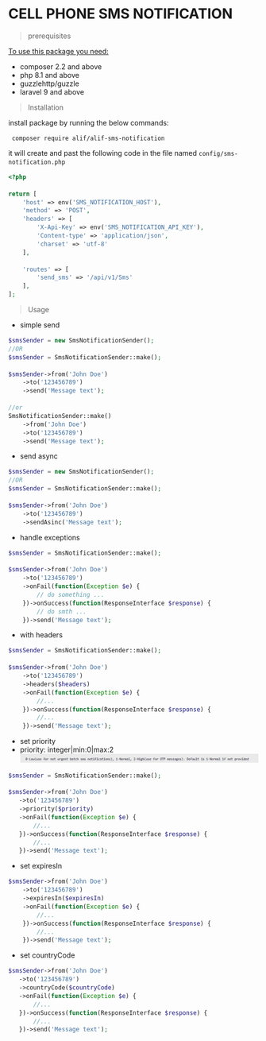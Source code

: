 # CELL PHONE SMS NOTIFICATION

> prerequisites

<u>To use this package you need:</u>
- composer 2.2 and above
- php 8.1 and above
- guzzlehttp/guzzle
- laravel 9 and above

> Installation

install package by running the below commands:

```
 composer require alif/alif-sms-notification
```

it will create and past the following code in the file named `config/sms-notification.php`

```php
<?php

return [
    'host' => env('SMS_NOTIFICATION_HOST'),
    'method' => 'POST',
    'headers' => [
        'X-Api-Key' => env('SMS_NOTIFICATION_API_KEY'),
        'Content-type' => 'application/json',
        'charset' => 'utf-8'
    ],

    'routes' => [
        'send_sms' => '/api/v1/Sms'
    ],
];
```

> Usage

-  simple send
```php
$smsSender = new SmsNotificationSender(); 
//OR
$smsSender = SmsNotificationSender::make(); 

$smsSender->from('John Doe')
    ->to('123456789')
    ->send('Message text');
    
//or
SmsNotificationSender::make()
    ->from('John Doe')
    ->to('123456789')
    ->send('Message text');    
```

-  send async

```php
$smsSender = new SmsNotificationSender();
//OR
$smsSender = SmsNotificationSender::make(); 

$smsSender->from('John Doe')
    ->to('123456789')
    ->sendAsinc('Message text');
```
- handle exceptions

```php
$smsSender = SmsNotificationSender::make();

$smsSender->from('John Doe')
    ->to('123456789')    
    ->onFail(function(Exception $e) {
        // do something ...
    })->onSuccess(function(ResponseInterface $response) {
        // do smth ...
    })->send('Message text');

```



- with headers

```php
$smsSender = SmsNotificationSender::make();

$smsSender->from('John Doe')
    ->to('123456789')    
    ->headers($headers)
    ->onFail(function(Exception $e) {
        //...
    })->onSuccess(function(ResponseInterface $response) {
        //...
    })->send('Message text');
```



- set priority
- priority: integer|min:0|max:2
![img_1.png](img_1.png)
 ```php
 $smsSender = SmsNotificationSender::make();
 
 $smsSender->from('John Doe')
    ->to('123456789')    
    ->priority($priority)
    ->onFail(function(Exception $e) {
        //...
    })->onSuccess(function(ResponseInterface $response) {
        //...
    })->send('Message text'); 

```

- set expiresIn
```php
$smsSender->from('John Doe')
    ->to('123456789')    
    ->expiresIn($expiresIn)
    ->onFail(function(Exception $e) {
        //...
    })->onSuccess(function(ResponseInterface $response) {
        //...
    })->send('Message text'); 
```

- set countryCode
 ```php
 $smsSender->from('John Doe')
    ->to('123456789')
    ->countryCode($countryCode)
    ->onFail(function(Exception $e) {
        //...
    })->onSuccess(function(ResponseInterface $response) {
        //...
    })->send('Message text');                
```